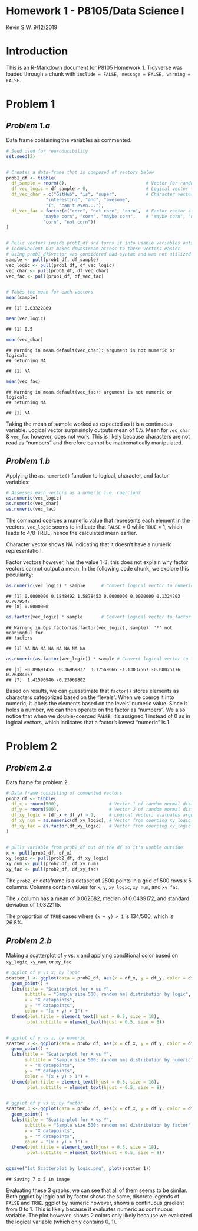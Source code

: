 Homework 1 - P8105/Data Science I
================
Kevin S.W.
9/12/2019

# **Introduction**

This is an R-Markdown document for P8105 Homework 1. Tidyverse was
loaded through a chunk with `include = FALSE, message = FALSE, warning =
FALSE`.

# Problem 1

## *Problem 1.a*

Data frame containing the variables as commented.

``` r
# Seed used for reproducibility
set.seed(2)


# Creates a data-frame that is composed of vectors below
prob1_df <- tibble(
  df_sample = rnorm(8),                              # Vector for random normal-distributed sample of size 8
  df_vec_logic = df_sample > 0,                      # Logical vector that evaluates if elements in sample > 0
  df_vec_char = c("GitHub", "is", "super",           # Character vector with 8 variables ("length == 8")
               "interesting", "and", "awesome", 
               "I", "can't even..."),
  df_vec_fac = factor(c("corn", "not corn", "corn",  # Factor vector size 8 with 3 levels: "corn", 
              "maybe corn", "corn", "maybe corn",    # "maybe corn", "not corn"
              "corn", "not corn"))
)


# Pulls vectors inside prob1_df and turns it into usable variables outside
# Inconvenient but makes downstream access to these vectors easier
# Using prob1_df$vector was considered bad syntax and was not utilized
sample <- pull(prob1_df, df_sample)
vec_logic <- pull(prob1_df, df_vec_logic)
vec_char <- pull(prob1_df, df_vec_char)
vec_fac <- pull(prob1_df, df_vec_fac)


# Takes the mean for each vectors
mean(sample)
```

    ## [1] 0.03322869

``` r
mean(vec_logic)
```

    ## [1] 0.5

``` r
mean(vec_char)
```

    ## Warning in mean.default(vec_char): argument is not numeric or logical:
    ## returning NA

    ## [1] NA

``` r
mean(vec_fac)
```

    ## Warning in mean.default(vec_fac): argument is not numeric or logical:
    ## returning NA

    ## [1] NA

Taking the mean of sample worked as expected as it is a continuous
variable. Logical vector surprisingly outputs mean of 0.5. Mean for
`vec_char` & `vec_fac` however, does not work. This is likely because
characters are not read as “numbers” and therefore cannot be
mathematically manipulated.

## *Problem 1.b*

Applying the `as.numeric()` function to logical, character, and factor
variables:

``` r
# Assesses each vectors as a numeric i.e. coercion?
as.numeric(vec_logic)
as.numeric(vec_char)
as.numeric(vec_fac)
```

The command coerces a numeric value that represents each element in the
vectors. `vec_logic` seems to indicate that `FALSE` = 0 while `TRUE` =
1, which leads to 4/8 TRUE, hence the calculated mean earlier.

Character vector shows NA indicating that it doesn’t have a numeric
representation.

Factor vectors however, has the value 1-3; this does not explain why
factor vectors cannot output a mean. In the following code chunk, we
explore this
peculiarity:

``` r
as.numeric(vec_logic) * sample      # Convert logical vector to numeric then multiplied with sample
```

    ## [1] 0.0000000 0.1848492 1.5878453 0.0000000 0.0000000 0.1324203 0.7079547
    ## [8] 0.0000000

``` r
as.factor(vec_logic) * sample       # Convert logical vector to factor then multiplied with sample
```

    ## Warning in Ops.factor(as.factor(vec_logic), sample): '*' not meaningful for
    ## factors

    ## [1] NA NA NA NA NA NA NA NA

``` r
as.numeric(as.factor(vec_logic)) * sample # Convert logical vector to factor then numeric then multiplied                                                       with sample
```

    ## [1] -0.89691455  0.36969837  3.17569066 -1.13037567 -0.08025176  0.26484057
    ## [7]  1.41590946 -0.23969802

Based on results, we can guesstimate that `factor()` stores elements as
characters categorized based on the “levels”. When we coerce it into
numeric, it labels the elements based on the levels’ numeric value.
Since it holds a number, we can then operate on the factor as “numbers”.
We also notice that when we double-coerced `FALSE`, it’s assigned 1
instead of 0 as in logical vectors, which indicates that a factor’s
lowest “numeric” is 1.

# Problem 2

## *Problem 2.a*

Data frame for problem 2.

``` r
# Data frame consisting of commented vectors
prob2_df <- tibble(
  df_x = rnorm(500),                   # Vector 1 of random normal distribution sample; size 500 
  df_y = rnorm(500),                   # Vector 2 of random normal distribution sample; size 500 
  df_xy_logic = (df_x + df_y) > 1,     # Logical vector; evaluates argument: x + y > 1
  df_xy_num = as.numeric(df_xy_logic), # Vector from coercing xy_logic to a numeric vector
  df_xy_fac = as.factor(df_xy_logic)   # Vector from coercing xy_logic to a factor vector
)


# pulls variable from prob2_df out of the df so it's usable outside
x <- pull(prob2_df, df_x)
xy_logic <- pull(prob2_df, df_xy_logic)
xy_num <- pull(prob2_df, df_xy_num)
xy_fac <- pull(prob2_df, df_xy_fac)
```

The `prob2_df` dataframe is a dataset of 2500 points in a grid of 500
rows x 5 columns. Columns contain values for `x`, `y`, `xy_logic`,
`xy_num`, and `xy_fac`.

The `x` column has a mean of 0.062682, median of 0.0439172, and standard
deviation of 1.0322115.

The proportion of `TRUE` cases where `(x + y) > 1` is 134/500, which is
26.8%.

## *Problem 2.b*

Making a scatterplot of `y` vs. `x` and applying conditional color based
on `xy_logic`, `xy_num`, or `xy_fac`.

``` r
# ggplot of y vs x; by logic
scatter_1 <- ggplot(data = prob2_df, aes(x = df_x, y = df_y, color = df_xy_logic)) + 
  geom_point() +
  labs(title = "Scatterplot for X vs Y", 
       subtitle = "Sample size 500; random nml distribution by logic",
       x = "X datapoints",
       y = "Y datapoints",
       color = "(x + y) > 1") +
  theme(plot.title = element_text(hjust = 0.5, size = 18),
        plot.subtitle = element_text(hjust = 0.5, size = 8))


# ggplot of y vs x; by numeric
scatter_2 <- ggplot(data = prob2_df, aes(x = df_x, y = df_y, color = df_xy_num)) +
  geom_point() +
  labs(title = "Scatterplot for X vs Y", 
       subtitle = "Sample size 500; random nml distribution by numeric",
       x = "X datapoints",
       y = "Y datapoints",
       color = "(x + y) > 1") +
  theme(plot.title = element_text(hjust = 0.5, size = 18),
        plot.subtitle = element_text(hjust = 0.5, size = 8))


# ggplot of y vs x; by factor
scatter_3 <- ggplot(data = prob2_df, aes(x = df_x, y = df_y, color = df_xy_fac)) +
  geom_point() +
  labs(title = "Scatterplot for X vs Y", 
       subtitle = "Sample size 500; random nml distribution by factor",
       x = "X datapoints",
       y = "Y datapoints",
       color = "(x + y) > 1") +
  theme(plot.title = element_text(hjust = 0.5, size = 18),
        plot.subtitle = element_text(hjust = 0.5, size = 8))


ggsave("1st Scatterplot by logic.png", plot(scatter_1))
```

    ## Saving 7 x 5 in image

Evaluating these 3 graphs, we can see that all of them seems to be
similar. Both ggplot by logic and by factor shows the same, discrete
legends of `FALSE` and `TRUE`. ggplot by numeric however, shows a
continuous gradient from 0 to 1. This is likely because it evaluates
numeric as continuous variable. The plot however, shows 2 colors only
likely because we evaluated the logical variable (which only contains 0,
1).
